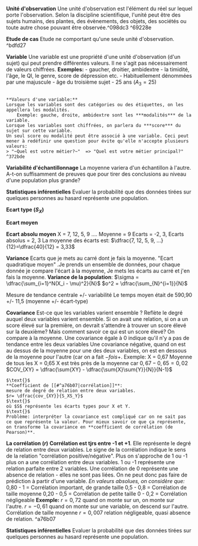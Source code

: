 
**Unité d'observation**
	Une unité d'observation est l'élément du réel sur lequel porte l'observation. Selon la discipline scientifique, l'unité peut être des sujets humains, des plantes, des évènements, des objets, des sociétés ou toute autre chose pouvant être observée.^098dc3 ^69228e

**Etude de cas**
	Etude ne comportant qu'une seule unité d'observation. ^bdfd27

**Variable**
	Une variable est une propriété d'une unité d'observation (d'un sujet) qui peut prendre différentes valeurs. Il ne s'agit pas nécessairement de valeurs chiffrées.
	**Exemples:** 
	- gaucher, droitier, ambidextre
	- la timidité, l'âge, le QI, le genre, score de dépression etc. 
	- Habituellement dénommées par une majuscule - âge du troisième sujet - 25 ans ($A_3 = 25$)
<pre></pre>
	**Valeurs d'une variable:**
	Lorsque les variables sont des catégories ou des étiquettes, on les appellera les modalités.
		Exemple: gauche, droite, ambidextre sont les ***modalités*** de la variable.
	Lorsque les variables sont chiffrées, on parlera du ***score*** du sujet sur cette variable.
	Un seul score ou modalité peut être associé à une variable. Ceci peut mener à redéfinir une question pour évite qu'elle n'accepte plusieurs valeurs: 
	> "~Quel est votre métier?~"  => "Quel est votre métier principal?"
	^372bde

**Variabilité d'échantillonnage**
	La moyenne variera d'un échantillon à l'autre.
	A-t-on suffisamment de preuves que pour tirer des conclusions au niveau d'une population plus grande?

**Statistiques inférentielles**
	Evaluer la probabilité que des données tirées sur quelques personnes au hasard représente une population.

**Ecart type ($S_X$)**
	

**Ecart moyen**
	

**Ecart absolu moyen**
	X = 7, 12, 5, 9 ....
	Moyenne = 9
	Ecarts = -2, 3, 
	Ecarts absolus = 2, 3
	La moyenne des écarts est: $\dfrac{7, 12, 5, 9, ...}{12}=\dfrac{40}{12} = 3,33$

**Variance**
	Ecarts que je mets au carré dont je fais la moyenne. "Ecart quadratique moyen" .Je prends un ensemble de données, pour chaque donnée je compare l'écart à la moyenne, Je mets les écarts au carré et j'en fais la moyenne.
	$\text{ }$
	**Variance de la population**: 
	$\sigma = \dfrac{\sum_{i=1}^N(X_i - \mu)^2}{N}$
	$\text{ }$
	$o^2 = \dfrac{\sum_{N}^{i=1}}{N}$
	


Mesure de tendance centrale +/- variabilité
Le temps moyen était de 590,90 +/- 11,5 (moyenne +/- écart-type)

**Covariance**
	Est-ce que les variables varient ensemble ? Reflète le degré auquel deux variables varient ensemble.
	Si on avait une relation, si on a un score élevé sur la première, on devrait s'attendre à trouver un score élevé sur la deuxième? Mais comment savoir ce qui est un score élevé? On compare à la moyenne.
	Une covariance égale à 0 indique qu'il n'y a pas de tendance entre les deux variables
	Une covariance négative, quand on est au dessus de la moyenne pour une des deux variables, on est en dessous de la moyenne pour l'autre (car on a fait $- fois +$.
	Exemple: X = 0,67
	Moyenne de tous les X = 0,65
	X est très près de la moyenne car $0,67 - 0,65 = 0,02$
	$COV_{XY} = \dfrac{\sum{XY} - \dfrac{\sum{X}\sum{Y}}{N}}{N-1}$
	$\text{}$
	
	$\text{}$
	**Coefficient de [[#^a76b07|corrélation]]**: 
	mesure de degré de relation entre deux variables.
	$r= \dfrac{cov_{XY}}{S_XS_Y}$
	$\text{}$
	où $S$ représente les écarts types pour X et Y.
	$\text{}$
	Problème: interpréter la covariance est compliqué car on ne sait pas ce que représente la valeur. Pour mieux savoir ce que ça représente, on transforme la covariance en **coefficient de corrélation (de Pearson)**. 

**La corrélation ($r$)**
	**Corrélation est tjrs entre -1 et +1**. Elle représente le degré de relation entre deux variables. Le signe de la corrélation indique le sens de la relation "corrélation positive/négative".
	Plus on s'approche de 1 ou -1 plus on a une corrélation entre deux variables. 1 ou -1 représente une relation parfaite entre 2 variables. Une corrélation de 0 représente une absence de relation - elles ne sont pas liées. On ne peut donc pas faire de prédiction à partir d'une variable.
	$\text{}$
	*En valeurs absolues, on considère que:*
	0,80 - 1 = Corrélation important, de grande taille
	0,5 - 0,8 = Corrélation de taille moyenne
	0,20 - 0,5 = Corrélation de petite taille
	0 - 0,2 = Corrélation négligeable
	$\text{}$
	**Exemple:**
	$r = 0,72$ quand on monte sur un, on monte sur l'autre.
	$r = -0,61$ quand on monte sur une variable, on descend sur l'autre. Corrélation de taille moyenne
	$r = 0,007$ relation négligeable, quasi absence de relation. ^a76b07


**Statistiques inférentielles**
	Evaluer la probabilité que des données tirées sur quelques personnes au hasard représente une population.
